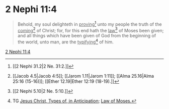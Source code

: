 # 2 Nephi 11:4

> Behold, my soul delighteth in <u>proving</u>[^a] unto my people the truth of the <u>coming</u>[^b] of Christ; for, for this end hath the <u>law</u>[^c] of Moses been given; and all things which have been given of God from the beginning of the world, unto man, are the <u>typifying</u>[^d] of him.

[2 Nephi 11:4](https://www.churchofjesuschrist.org/study/scriptures/bofm/2-ne/11?lang=eng&id=p4#p4)


[^a]: [[2 Nephi 31.2|2 Ne. 31:2.]]
[^b]: [[Jacob 4.5|Jacob 4:5]]; [[Jarom 1.11|Jarom 1:11]]; [[Alma 25.16|Alma 25:16 (15-16)]]; [[Ether 12.19|Ether 12:19 (18-19).]]
[^c]: [[2 Nephi 5.10|2 Ne. 5:10.]]
[^d]: TG [Jesus Christ, Types of, in Anticipation](https://www.churchofjesuschrist.org/study/scriptures/tg/jesus-christ-types-of-in-anticipation?lang=eng); [Law of Moses.](https://www.churchofjesuschrist.org/study/scriptures/tg/law-of-moses?lang=eng)
